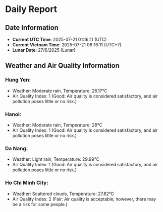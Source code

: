 # Daily Report
## Date Information
- **Current UTC Time**: 2025-07-21 01:16:11 (UTC)
- **Current Vietnam Time**: 2025-07-21 08:16:11 (UTC+7)
- **Lunar Date**: 27/6/2025 (Lunar)

## Weather and Air Quality Information

### Hung Yen:
- Weather: Moderate rain, Temperature: 26.17°C
- Air Quality Index: 1 (Good: Air quality is considered satisfactory, and air pollution poses little or no risk.)

### Hanoi:
- Weather: Moderate rain, Temperature: 28°C
- Air Quality Index: 1 (Good: Air quality is considered satisfactory, and air pollution poses little or no risk.)

### Da Nang:
- Weather: Light rain, Temperature: 29.99°C
- Air Quality Index: 1 (Good: Air quality is considered satisfactory, and air pollution poses little or no risk.)

### Ho Chi Minh City:
- Weather: Scattered clouds, Temperature: 27.82°C
- Air Quality Index: 2 (Fair: Air quality is acceptable; however, there may be a risk for some people.)
